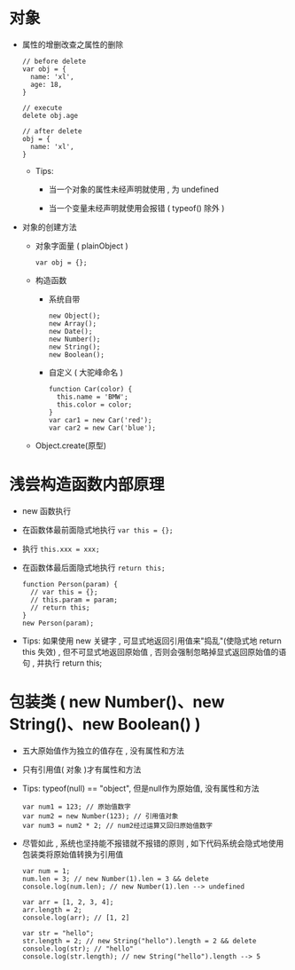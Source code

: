 # 对象

- 属性的增删改查之属性的删除

  ```
  // before delete
  var obj = {
    name: 'xl',
    age: 18,
  }

  // execute
  delete obj.age

  // after delete
  obj = {
    name: 'xl',
  }
  ```

  - Tips: 

    - 当一个对象的属性未经声明就使用 , 为 undefined

    - 当一个变量未经声明就使用会报错 ( typeof() 除外 )

- 对象的创建方法

  - 对象字面量 ( plainObject )

    ```
    var obj = {};
    ```

  - 构造函数

    - 系统自带

      ```
      new Object();
      new Array();
      new Date();
      new Number();
      new String();
      new Boolean();
      ```

    - 自定义 ( 大驼峰命名 )

      ```
      function Car(color) {
        this.name = 'BMW';
        this.color = color;
      }
      var car1 = new Car('red');
      var car2 = new Car('blue');
      ```

  - Object.create(原型)

# 浅尝构造函数内部原理

- new 函数执行

- 在函数体最前面隐式地执行 ```var this = {};```

- 执行 ```this.xxx = xxx;```

- 在函数体最后面隐式地执行 ```return this;```

  ```
  function Person(param) {
    // var this = {};
    // this.param = param;
    // return this;
  }
  new Person(param);
  ```

- Tips: 如果使用 new 关键字 , 可显式地返回引用值来"捣乱"(使隐式地 return this 失效) , 但不可显式地返回原始值 , 否则会强制忽略掉显式返回原始值的语句 , 并执行 return this;

# 包装类 ( new Number()、new String()、new Boolean() )

- 五大原始值作为独立的值存在 , 没有属性和方法

- 只有引用值( 对象 )才有属性和方法

- Tips: typeof(null) == "object", 但是null作为原始值, 没有属性和方法

  ```
  var num1 = 123; // 原始值数字
  var num2 = new Number(123); // 引用值对象
  var num3 = num2 * 2; // num2经过运算又回归原始值数字
  ```

- 尽管如此 , 系统也坚持能不报错就不报错的原则 , 如下代码系统会隐式地使用包装类将原始值转换为引用值

  ```
  var num = 1;
  num.len = 3; // new Number(1).len = 3 && delete
  console.log(num.len); // new Number(1).len --> undefined
  ```

  ```
  var arr = [1, 2, 3, 4];
  arr.length = 2;
  console.log(arr); // [1, 2]

  var str = "hello";
  str.length = 2; // new String("hello").length = 2 && delete
  console.log(str); // "hello"
  console.log(str.length); // new String("hello").length --> 5
  ```